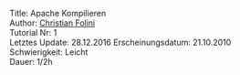 Title: Apache Kompilieren  
Author: <a href="mailto:christian.folini@netnea.com">Christian Folini</a>  
Tutorial Nr: 1  
Letztes Update: 28.12.2016
Erscheinungsdatum: 21.10.2010  
Schwierigkeit: Leicht  
Dauer: 1/2h
